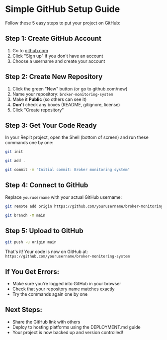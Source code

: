 # Simple GitHub Setup Guide

Follow these 5 easy steps to put your project on GitHub:

## Step 1: Create GitHub Account
1. Go to [github.com](https://github.com)
2. Click "Sign up" if you don't have an account
3. Choose a username and create your account

## Step 2: Create New Repository
1. Click the green "New" button (or go to github.com/new)
2. Name your repository: `broker-monitoring-system`
3. Make it **Public** (so others can see it)
4. **Don't** check any boxes (README, gitignore, license)
5. Click "Create repository"

## Step 3: Get Your Code Ready
In your Replit project, open the Shell (bottom of screen) and run these commands one by one:

```bash
git init
```

```bash
git add .
```

```bash
git commit -m "Initial commit: Broker monitoring system"
```

## Step 4: Connect to GitHub
Replace `yourusername` with your actual GitHub username:

```bash
git remote add origin https://github.com/yourusername/broker-monitoring-system.git
```

```bash
git branch -M main
```

## Step 5: Upload to GitHub
```bash
git push -u origin main
```

That's it! Your code is now on GitHub at:
`https://github.com/yourusername/broker-monitoring-system`

## If You Get Errors:
- Make sure you're logged into GitHub in your browser
- Check that your repository name matches exactly
- Try the commands again one by one

## Next Steps:
- Share the GitHub link with others
- Deploy to hosting platforms using the DEPLOYMENT.md guide
- Your project is now backed up and version controlled!